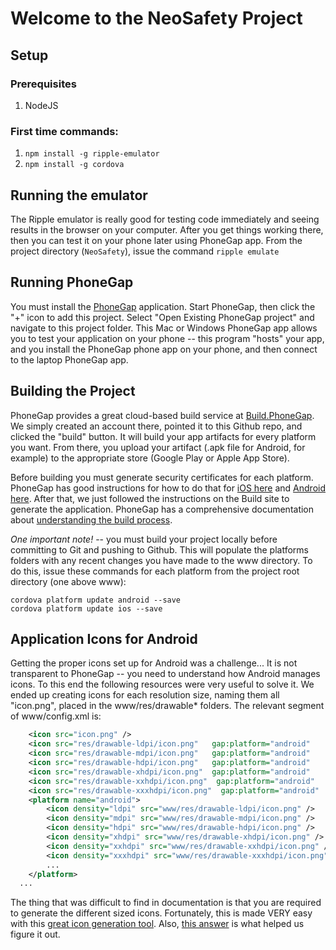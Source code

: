 # Welcome to the NeoSafety Project

## Setup
### Prerequisites
1. NodeJS

### First time commands:
1. `npm install -g ripple-emulator`
2. `npm install -g cordova`

## Running the emulator

The Ripple emulator is really good for testing code immediately and seeing results in the browser on your computer. After you get things working there, then you can test it on your phone later using PhoneGap app.  From the project directory (`NeoSafety`), issue the command `ripple emulate`

## Running PhoneGap

You must install the [PhoneGap](http://docs.phonegap.com/getting-started/1-install-phonegap/desktop/) application.  Start PhoneGap, then click the "+" icon to add this project.  Select "Open Existing PhoneGap project" and navigate to this project folder.  This Mac or Windows PhoneGap app allows you to test your application on your phone -- this program "hosts" your app, and you install the PhoneGap phone app on your phone, and then connect to the laptop PhoneGap app. 

## Building the Project
PhoneGap provides a great cloud-based build service at [Build.PhoneGap](https://build.phonegap.com/apps).  We simply created an account there, pointed it to this Github repo, and clicked the "build" button.  It will build your app artifacts for every platform you want.  From there, you upload your artifact (.apk file for Android, for example) to the appropriate store (Google Play or Apple App Store).

Before building you must generate security certificates for each platform.  PhoneGap has good instructions for how to do that for [iOS here](http://docs.build.phonegap.com/en_US/signing_signing-ios.md.html) and [Android here](http://docs.build.phonegap.com/en_US/signing_signing-android.md.html#Android%20Signing).  After that, we just followed the instructions on the Build site to generate the application.  PhoneGap has a comprehensive documentation about [understanding the build process](http://docs.build.phonegap.com/en_US/introduction_what_is_build.md.html#What%20is%20Build).

*One important note!* -- you must build your project locally before committing to Git and pushing to Github.  This will populate the platforms folders with any recent changes you have made to the www directory. To do this, issue these commands for each platform from the project root directory (one above www):

```
cordova platform update android --save
cordova platform update ios --save
```

## Application Icons for Android
Getting the proper icons set up for Android was a challenge... It is not transparent to PhoneGap -- you need to understand how Android manages icons.  To this end the following resources were very useful to solve it.  We ended up creating icons for each resolution size, naming them all "icon.png", placed in the www/res/drawable* folders.  The relevant segment of www/config.xml is:
````xml
    <icon src="icon.png" />
    <icon src="res/drawable-ldpi/icon.png"   gap:platform="android"    gap:density="ldpi" />
    <icon src="res/drawable-mdpi/icon.png"   gap:platform="android"    gap:density="mdpi" />
    <icon src="res/drawable-hdpi/icon.png"   gap:platform="android"    gap:density="hdpi" />
    <icon src="res/drawable-xhdpi/icon.png"  gap:platform="android"    gap:density="xhdpi" />
    <icon src="res/drawable-xxhdpi/icon.png"  gap:platform="android"    gap:density="xxhdpi" />
    <icon src="res/drawable-xxxhdpi/icon.png"  gap:platform="android"    gap:density="xxxhdpi" />
    <platform name="android">
        <icon density="ldpi" src="www/res/drawable-ldpi/icon.png" />
        <icon density="mdpi" src="www/res/drawable-mdpi/icon.png" />
        <icon density="hdpi" src="www/res/drawable-hdpi/icon.png" />
        <icon density="xhdpi" src="www/res/drawable-xhdpi/icon.png" />
        <icon density="xxhdpi" src="www/res/drawable-xxhdpi/icon.png" />
        <icon density="xxxhdpi" src="www/res/drawable-xxxhdpi/icon.png" />
        ...
    </platform>
  ...
````
The thing that was difficult to find in documentation is that you are required to generate the different sized icons.  Fortunately, this is made VERY easy with this [great icon generation tool](https://romannurik.github.io/AndroidAssetStudio/icons-launcher.html).  Also, [this answer](http://stackoverflow.com/questions/5350624/set-icon-for-android-application) is what helped us figure it out.


